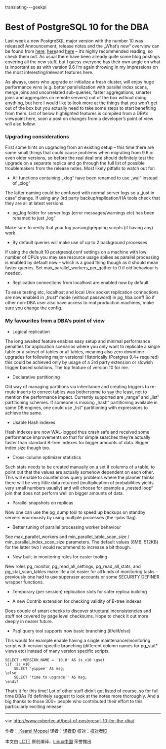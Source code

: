 translating---geekpi

Best of PostgreSQL 10 for the DBA
============================================================


Last week a new PostgreSQL major version with the number 10 was released! Announcement, release notes and the „What’s new“ overview can be found from [here][3], [here][4]and [here][5] – it’s highly recommended reading, so check them out. As usual there have been already quite some blog postings covering all the new stuff, but I guess everyone has their own angle on what is important so as with version 9.6 I’m again throwing in my impressions on the most interesting/relevant features here.

As always, users who upgrade or initialize a fresh cluster, will enjoy huge performance wins (e.g. better parallelization with parallel index scans, merge joins and uncorrelated sub-queries, faster aggregations, smarter joins and aggregates on remote servers) out of the box without doing anything, but here I would like to look more at the things that you won’t get out of the box but you actually need to take some steps to start benefiting from them. List of below highlighted features is compiled from a DBA’s viewpoint here, soon a post on changes from a developer’s point of view will also follow.

### Upgrading considerations

First some hints on upgrading from an existing setup – this time there are some small things that could cause problems when migrating from 9.6 or even older versions, so before the real deal one should definitely test the upgrade on a separate replica and go through the full list of possible troublemakers from the release notes. Most likely pitfalls to watch out for:

*   All functions containing „xlog“ have been renamed to use „wal“ instead of „xlog“

The latter naming could be confused with normal server logs so a „just in case“ change. If using any 3rd party backup/replication/HA tools check that they are all at latest versions.

*   pg_log folder for server logs (error messages/warnings etc) has been renamed to just „log“

Make sure to verify that your log parsing/grepping scripts (if having any) work.

*   By default queries will make use of up to 2 background processes

If using the default 10 postgresql.conf settings on a machine with low number of CPUs you may see resource usage spikes as parallel processing is enabled by default now – which is a good thing though as it should mean faster queries. Set max_parallel_workers_per_gather to 0 if old behaviour is needed.

*   Replication connections from localhost are enabled now by default

To ease testing etc, localhost and local Unix socket replication connections are now enabled in „trust“ mode (without password) in pg_hba.conf! So if other non-DBA user also have access to real production machines, make sure you change the config.

### My favourites from a DBA’s point of view

*   Logical replication

The long awaited feature enables easy setup and minimal performance penalties for application scenarios where you only want to replicate a single table or a subset of tables or all tables, meaning also zero downtime upgrades for following major versions! Historically (Postgres 9.4+ required) this could be achieved only by usage of a 3rd party extension or slowish trigger based solutions. The top feature of version 10 for me.

*   Declarative partitioning

Old way of managing partitions via inheritance and creating triggers to re-route inserts to correct tables was bothersome to say the least, not to mention the performance impact. Currently supported are „range“ and „list“ partitioning schemes. If someone is missing „hash“ partitioning available in some DB engines, one could use „list“ partitioning with expressions to achieve the same.

*   Usable Hash indexes

Hash indexes are now WAL-logged thus crash safe and received some performance improvements so that for simple searches they’re actually faster than standard B-tree indexes for bigger amounts of data. Bigger index size though too.

*   Cross-column optimizer statistics

Such stats needs to be created manually on a set if columns of a table, to point out that the values are actually somehow dependent on each other. This will enable to counter slow query problems where the planner thinks there will be very little data returned (multiplication of probabilities yields very small numbers usually) and will choose for example a „nested loop“ join that does not perform well on bigger amounts of data.

*   Parallel snapshots on replicas

Now one can use the pg_dump tool to speed up backups on standby servers enormously by using multiple processes (the –jobs flag).

*   Better tuning of parallel processing worker behaviour

See max_parallel_workers and min_parallel_table_scan_size / min_parallel_index_scan_size parameters. The default values (8MB, 512KB) for the latter two I would recommend to increase a bit though.

*   New built-in monitoring roles for easier tooling

New roles pg_monitor, pg_read_all_settings, pg_read_all_stats, and pg_stat_scan_tables make life a lot easier for all kinds of monitoring tasks – previously one had to use superuser accounts or some SECURITY DEFINER wrapper functions.

*   Temporary (per session) replication slots for safer replica building

*   A new Contrib extension for checking validity of B-tree indexes

Does couple of smart checks to discover structural inconsistencies and stuff not covered by page level checksums. Hope to check it out more deeply in nearer future.

*   Psql query tool supports now basic branching (if/elif/else)

This would for example enable having a single maintenance/monitoring script with version specific branching (different column names for pg_stat* views etc) instead of many version specific scripts.

```
SELECT :VERSION_NAME = '10.0' AS is_v10 \gset 
\if :is_v10
    SELECT 'yippee' AS msg;
\else
    SELECT 'time to upgrade!' AS msg;
\endif
```

That’s it for this time! Lot of other stuff didn’t got listed of course, so for full time DBAs I’d definitely suggest to look at the notes more thoroughly. And a big thanks to those 300+ people who contributed their effort to this particularly exciting release!

--------------------------------------------------------------------------------

via: http://www.cybertec.at/best-of-postgresql-10-for-the-dba/

作者：[ Kaarel Moppel][a]
译者：[译者ID](https://github.com/译者ID)
校对：[校对者ID](https://github.com/校对者ID)

本文由 [LCTT](https://github.com/LCTT/TranslateProject) 原创编译，[Linux中国](https://linux.cn/) 荣誉推出

[a]:http://www.cybertec.at/author/kaarel-moppel/
[1]:http://www.cybertec.at/author/kaarel-moppel/
[2]:http://www.cybertec.at/best-of-postgresql-10-for-the-dba/
[3]:https://www.postgresql.org/about/news/1786/
[4]:https://www.postgresql.org/docs/current/static/release-10.html
[5]:https://wiki.postgresql.org/wiki/New_in_postgres_10

